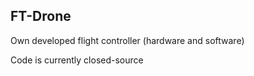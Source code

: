 ## FT-Drone

Own developed flight controller (hardware and software)

Code is currently closed-source
